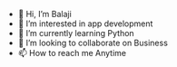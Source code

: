 - 👋 Hi, I’m Balaji 
- 👀 I’m interested in app development
- 🌱 I’m currently learning Python
- 💞️ I’m looking to collaborate on Business
- 📫 How to reach me Anytime


<!---
Pawar999/Pawar999 is a ✨ special ✨ repository because its `README.md` (this file) appears on your GitHub profile.
You can click the Preview link to take a look at your changes.
--->
